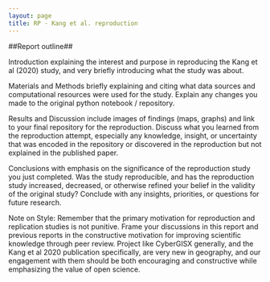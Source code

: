 ```yaml
---
layout: page
title: RP - Kang et al. reproduction
---
```


##Report outline##

Introduction explaining the interest and purpose in reproducing the Kang et al (2020) study, and very briefly introducing what the study was about.

Materials and Methods briefly explaining and citing what data sources and computational resources were used for the study. Explain any changes you made to the original python notebook / repository.

Results and Discussion include images of findings (maps, graphs) and link to your final repository for the reproduction. Discuss what you learned from the reproduction attempt, especially any knowledge, insight, or uncertainty that was encoded in the repository or discovered in the reproduction but not explained in the published paper.

Conclusions with emphasis on the significance of the reproduction study you just completed. Was the study reproducible, and has the reproduction study increased, decreased, or otherwise refined your belief in the validity of the original study? Conclude with any insights, priorities, or questions for future research.

Note on Style: Remember that the primary motivation for reproduction and replication studies is not punitive. Frame your discussions in this report and previous reports in the constructive motivation for improving scientific knowledge through peer review. Project like CyberGISX generally, and the Kang et al 2020 publication specifically, are very new in geography, and our engagement with them should be both encouraging and constructive while emphasizing the value of open science.
